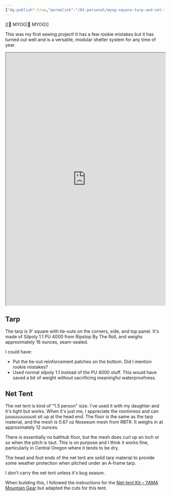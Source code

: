 ```yaml
---
{"dg-publish":true,"permalink":"/01-personal/myog-square-tarp-and-net-tent/"}
---
```



[[📘 MYOG\|📘 MYOG]]

This was my first sewing project! It has a few rookie mistakes but it has turned out well and is a versatile, modular shelter system for any time of year.

<iframe src="https://photoprism.ajy.co/s/1qx28nkwsh/myog-tarp" width="100%" height="800"></iframe>

## Tarp

The tarp is 9' square with tie-outs on the corners, side, and top panel. It's made of Silpoly 1.1 PU 4000 from Ripstop By The Roll, and weighs approximately 16 ounces, seam-sealed.

I could have:

* Put the tie-out reinforcement patches on the bottom. Did I mention rookie mistakes?
* Used normal silpoly 1.1 instead of the PU 4000 stuff. This would have saved a bit of weight without sacrificing meaningful waterproofness.

## Net Tent

The net tent is kind of "1.5 person" size. I've used it with my daughter and it's tight but works. When it's just me, I appreciate the roominess and can juuuuuuuuuust sit up at the head end. The floor is the same as the tarp material, and the mesh is 0.67 oz Noseeum mesh from RBTR. It weighs in at approximately 12 ounces.

There is essentially no bathtub floor, but the mesh does curl up an inch or so when the pitch is taut. This is on purpose and I think it works fine, particularly in Central Oregon where it tends to be dry.

The head and foot ends of the net tent are solid tarp material to provide some weather protection when pitched under an A-frame tarp.

I don't carry the net tent unless it's bug season.

When building this, I followed the instructions for the [Net-tent Kit – YAMA Mountain Gear](https://yamamountaingear.com/products/net-tent-kit) but adapted the cuts for this tent.